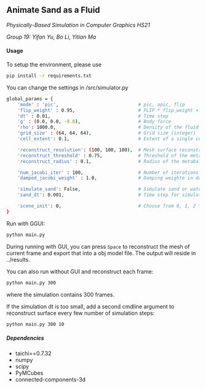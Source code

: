 ## Animate Sand as a Fluid

*Physically-Based Simulation in Computer Graphics HS21*

*Group 19: Yifan Yu, Bo Li, Yitian Ma*

#### Usage
To setup the environment, please use
```bash
pip install -r requirements.txt
```

You can change the settings in /src/simulator.py
```bash
global_params = {
    'mode' : 'pic',                             # pic, apic, flip
    'flip_weight' : 0.95,                       # FLIP * flip_weight + PIC * (1 - flip_weight)
    'dt' : 0.01,                                # Time step
    'g' : (0.0, 0.0, -9.8),                     # Body force
    'rho': 1000.0,                              # Density of the fluid
    'grid_size' : (64, 64, 64),                 # Grid size (integer)
    'cell_extent': 0.1,                         # Extent of a single cell. grid_extent equals to the product of grid_size and cell_extent

    'reconstruct_resolution': (100, 100, 100),  # Mesh surface reconstruction grid resolution
    'reconstruct_threshold' : 0.75,             # Threshold of the metaball scalar fields
    'reconstruct_radius' : 0.1,                 # Radius of the metaball

    'num_jacobi_iter' : 100,                    # Number of iterations for pressure solving using jacobi solver
    'damped_jacobi_weight' : 1.0,               # Damping weighte in damped jacobi

    'simulate_sand': False,                     # Simulate sand or water
    'sand_dt': 0.001,                           # Time step for simulating sand

    'scene_init': 0,                            # Choose from 0, 1, 2 to init the particle positions differently
}
```

Run with GGUI:
```bash
python main.py
```

During running with GUI, you can press `Space` to reconstruct the mesh of current frame and export that into a obj model file. The output will reside in ../results.

You can also run without GUI and reconstruct each frame:

```bash
python main.py 300
```

where the simulation contains 300 frames.

If the simulation dt is too small, add a second cmdline argument to reconstruct surface every few number of simulation steps:

```bash
python main.py 300 10
```

##### Dependencies

- taichi==0.7.32
- numpy
- scipy
- PyMCubes
- connected-components-3d

